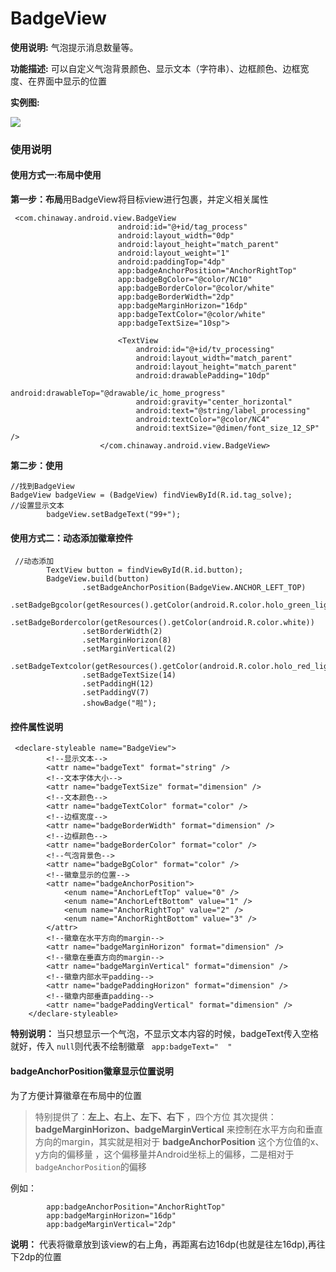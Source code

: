 # BadgeView


**使用说明:** 气泡提示消息数量等。

**功能描述:** 可以自定义气泡背景颜色、显示文本（字符串）、边框颜色、边框宽度、在界面中显示的位置

**实例图:**

![](https://upload-images.jianshu.io/upload_images/1744409-39f0e2b0f577c99a.png?imageMogr2/auto-orient/strip%7CimageView2/2/w/1240)

### 使用说明
#### 使用方式一:布局中使用
**第一步：布局**用BadgeView将目标view进行包裹，并定义相关属性
```
 <com.chinaway.android.view.BadgeView
                        android:id="@+id/tag_process"
                        android:layout_width="0dp"
                        android:layout_height="match_parent"
                        android:layout_weight="1"
                        android:paddingTop="4dp"
                        app:badgeAnchorPosition="AnchorRightTop"
                        app:badgeBgColor="@color/NC10"
                        app:badgeBorderColor="@color/white"
                        app:badgeBorderWidth="2dp"
                        app:badgeMarginHorizon="16dp"
                        app:badgeTextColor="@color/white"
                        app:badgeTextSize="10sp">

                        <TextView
                            android:id="@+id/tv_processing"
                            android:layout_width="match_parent"
                            android:layout_height="match_parent"
                            android:drawablePadding="10dp"
                            android:drawableTop="@drawable/ic_home_progress"
                            android:gravity="center_horizontal"
                            android:text="@string/label_processing"
                            android:textColor="@color/NC4"
                            android:textSize="@dimen/font_size_12_SP" />
                    </com.chinaway.android.view.BadgeView>
```

**第二步：使用**
```
//找到BadgeView
BadgeView badgeView = (BadgeView) findViewById(R.id.tag_solve);
//设置显示文本
        badgeView.setBadgeText("99+");
```
#### 使用方式二：动态添加徽章控件

```
 //动态添加
        TextView button = findViewById(R.id.button);
        BadgeView.build(button)
                .setBadgeAnchorPosition(BadgeView.ANCHOR_LEFT_TOP)
                .setBadgeBgcolor(getResources().getColor(android.R.color.holo_green_light))
                .setBadgeBordercolor(getResources().getColor(android.R.color.white))
                .setBorderWidth(2)
                .setMarginHorizon(8)
                .setMarginVertical(2)
                .setBadgeTextcolor(getResources().getColor(android.R.color.holo_red_light))
                .setBadgeTextSize(14)
                .setPaddingH(12)
                .setPaddingV(7)
                .showBadge("啦");
```


#### 控件属性说明
```
 <declare-styleable name="BadgeView">
        <!--显示文本-->
        <attr name="badgeText" format="string" />
        <!--文本字体大小-->
        <attr name="badgeTextSize" format="dimension" />
        <!--文本颜色-->
        <attr name="badgeTextColor" format="color" />
        <!--边框宽度-->
        <attr name="badgeBorderWidth" format="dimension" />
        <!--边框颜色-->
        <attr name="badgeBorderColor" format="color" />
        <!--气泡背景色-->
        <attr name="badgeBgColor" format="color" />
        <!--徽章显示的位置-->
        <attr name="badgeAnchorPosition">
            <enum name="AnchorLeftTop" value="0" />
            <enum name="AnchorLeftBottom" value="1" />
            <enum name="AnchorRightTop" value="2" />
            <enum name="AnchorRightBottom" value="3" />
        </attr>
        <!--徽章在水平方向的margin-->
        <attr name="badgeMarginHorizon" format="dimension" />
        <!--徽章在垂直方向的margin-->
        <attr name="badgeMarginVertical" format="dimension" />
        <!--徽章内部水平padding-->
        <attr name="badgePaddingHorizon" format="dimension" />
        <!--徽章内部垂直padding-->
        <attr name="badgePaddingVertical" format="dimension" />
    </declare-styleable>
```

**特别说明：** 当只想显示一个气泡，不显示文本内容的时候，badgeText传入空格就好，传入 `null`则代表不绘制徽章
` app:badgeText="  "`

#### badgeAnchorPosition徽章显示位置说明
为了方便计算徽章在布局中的位置
>特别提供了：**左上、右上、左下、右下** ，四个方位
其次提供：**badgeMarginHorizon、badgeMarginVertical** 来控制在水平方向和垂直方向的margin，其实就是相对于 **badgeAnchorPosition**  这个方位值的x、y方向的偏移量 ，这个偏移量并Android坐标上的偏移，二是相对于`badgeAnchorPosition`的偏移

例如：
```
        app:badgeAnchorPosition="AnchorRightTop"
        app:badgeMarginHorizon="16dp"
        app:badgeMarginVertical="2dp"
```
**说明：** 代表将徽章放到该view的右上角，再距离右边16dp(也就是往左16dp),再往下2dp的位置


